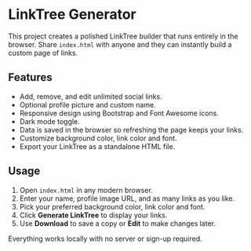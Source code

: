 # LinkTree Generator

This project creates a polished LinkTree builder that runs entirely in the browser. Share `index.html` with anyone and they can instantly build a custom page of links.

## Features

- Add, remove, and edit unlimited social links.
- Optional profile picture and custom name.
- Responsive design using Bootstrap and Font Awesome icons.
- Dark mode toggle.
- Data is saved in the browser so refreshing the page keeps your links.
- Customize background color, link color and font.
- Export your LinkTree as a standalone HTML file.

## Usage

1. Open `index.html` in any modern browser.
2. Enter your name, profile image URL, and as many links as you like.
3. Pick your preferred background color, link color and font.
4. Click **Generate LinkTree** to display your links.
5. Use **Download** to save a copy or **Edit** to make changes later.

Everything works locally with no server or sign-up required.
